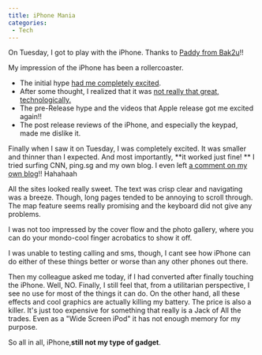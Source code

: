 ```yaml
---
title: iPhone Mania
categories:
 - Tech
---
```


On Tuesday, I got to play with the iPhone. Thanks to [Paddy from Bak2u][0]!!

My  impression of the iPhone has been a rollercoaster.

* The initial hype [had me completely excited][1].
* After some thought, I realized that it was [not really that great, technologically.][2]
* The pre-Release hype and the videos that Apple release got me excited again!!
* The post release reviews of the iPhone, and especially the keypad, made me dislike it.

Finally when I saw it on Tuesday, I was completely excited. It was smaller and thinner than I expected. And most importantly, **it worked just fine! ** I tried surfing CNN, ping.sg and my own blog. I even left [a comment on my own blog][3]!! Hahahaah

All the sites looked really sweet. The text was crisp clear and navigating was a breeze. Though,  long pages tended to be annoying to scroll through. The map feature seems really promising and the keyboard did not give any problems.

I was not too impressed by the cover flow and the photo gallery, where you can do your mondo-cool finger acrobatics to show it off.

I was unable to testing calling and sms, though, I cant see how iPhone can do either of these things better or worse than any other phones out there.

Then my colleague asked me today, if I had converted after finally touching the iPhone. Well, NO. Finally, I still feel that, from a utilitarian perspective, I see no use for most of the things it can do. On the other hand, all these effects and cool graphics are actually killing my battery. The price is also a killer. It's just too expensive for something that really is a Jack of All the trades. Even as a "Wide Screen iPod" it has not enough memory for my purpose.

So all in all, iPhone,**still not my type of gadget**.


[0]: http://tomato75.blogspot.com/2007/07/iphone-gathering-geek-terminal.html
[1]: http://nttup.wordpress.com/2007/01/10/macworld/
[2]: http://nttup.wordpress.com/2007/01/10/iphone-the-jack-of-all-trades/
[3]: http://nttup.wordpress.com/2007/07/14/pizza-pizza/#comment-4725
